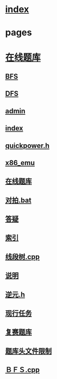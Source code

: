 # [index](/index.html)
# pages
# [在线题库](//markdown//在线题库.html)
## [BFS](index.html?page=BFS.md)
## [DFS](index.html?page=DFS.md)
## [admin](index.html?page=admin.html)
## [index](index.html?page=index.md)
## [quickpower.h](index.html?page=quickpower.h)
## [x86_emu](index.html?page=x86_emu.md)
## [在线题库](index.html?page=在线题库.html)
## [对拍.bat](index.html?page=对拍.bat)
## [答疑](index.html?page=答疑.md)
## [索引](index.html?page=索引.md)
## [线段树.cpp](index.html?page=线段树.cpp)
## [说明](index.html?page=说明.md)
## [逆元.h](index.html?page=逆元.h)
## [现行任务](index.html?page=现行任务.md)
## [复赛题库](index.html?page=复赛题库.html)
## [题库头文件限制](index.html?page=题库头文件限制.md)
## [ＢＦＳ.cpp](index.html?page=ＢＦＳ.cpp)
